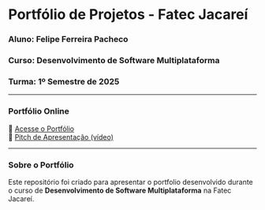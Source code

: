 # Portfólio de Projetos - Fatec Jacareí  
### Aluno: Felipe Ferreira Pacheco  
### Curso: Desenvolvimento de Software Multiplataforma  
### Turma: 1º Semestre de 2025

---

### Portfólio Online  
🔗 [Acesse o Portfólio](https://fatec-jacarei-dsm-portfolio.github.io/ra2581392513001/)  
🎤 [Pitch de Apresentação (vídeo)](https://link-do-video-aqui.com)  

---

### Sobre o Portfólio  
Este repositório foi criado para apresentar o portfolio desenvolvido durante o curso de **Desenvolvimento de Software Multiplataforma** na Fatec Jacareí.  
